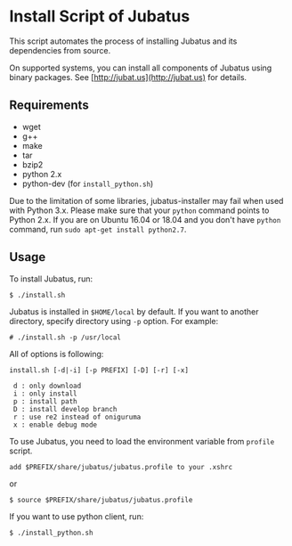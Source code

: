 Install Script of Jubatus
=========================

This script automates the process of installing Jubatus and its dependencies from source.

On supported systems, you can install all components of Jubatus using binary packages. See [http://jubat.us](http://jubat.us) for details.


Requirements
------------

* wget
* g++
* make
* tar
* bzip2
* python 2.x
* python-dev (for `install_python.sh`)

Due to the limitation of some libraries, jubatus-installer may fail when used with Python 3.x.
Please make sure that your `python` command points to Python 2.x.
If you are on Ubuntu 16.04 or 18.04 and you don't have `python` command, run `sudo apt-get install python2.7`.

Usage
-----

To install Jubatus, run:

```
$ ./install.sh
```

Jubatus is installed in `$HOME/local` by default. If you want to another directory, specify directory using `-p` option.
For example:

```
# ./install.sh -p /usr/local
```

All of options is following:

```
install.sh [-d|-i] [-p PREFIX] [-D] [-r] [-x]

 d : only download
 i : only install
 p : install path
 D : install develop branch
 r : use re2 instead of oniguruma
 x : enable debug mode
```

To use Jubatus, you need to load the environment variable from `profile` script.

```
add $PREFIX/share/jubatus/jubatus.profile to your .xshrc
```

or

```
$ source $PREFIX/share/jubatus/jubatus.profile
```


If you want to use python client, run:

```
$ ./install_python.sh
```
